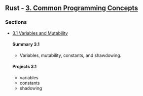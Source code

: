 ## Rust - [3. Common Programming Concepts](https://rust-book.cs.brown.edu/ch03-00-common-programming-concepts.html)

### Sections
- [3.1 Variables and Mutability](https://rust-book.cs.brown.edu/ch03-01-variables-and-mutability.html)
	#### Summary 3.1
	- Variables, mutability, constants, and shawdowing. 
	#### Projects 3.1
	- variables
	- constants
	- shadowing



